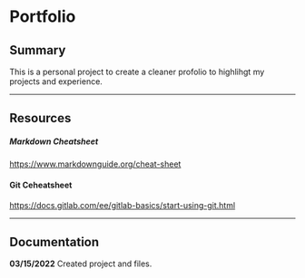 # Portfolio

## Summary
This is a personal project to create a cleaner profolio to highlihgt my projects and experience.

---

## Resources

##### Markdown Cheatsheet
https://www.markdownguide.org/cheat-sheet

#### Git Ceheatsheet
https://docs.gitlab.com/ee/gitlab-basics/start-using-git.html

---
## Documentation

**03/15/2022**
Created project and files. 

### 